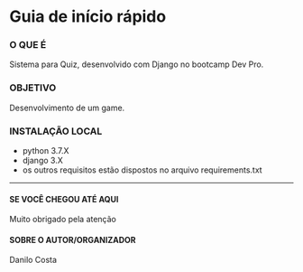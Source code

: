 # Guia de início rápido

### O QUE É
Sistema para Quiz, desenvolvido com Django no bootcamp Dev Pro. 

### OBJETIVO
Desenvolvimento de um game. 

### INSTALAÇÃO LOCAL
* python 3.7.X
* django 3.X
* os outros requisitos estão dispostos no arquivo requirements.txt 

----------------------------
#### SE VOCÊ CHEGOU ATÉ AQUI
Muito obrigado pela atenção

#### SOBRE O AUTOR/ORGANIZADOR
Danilo Costa
